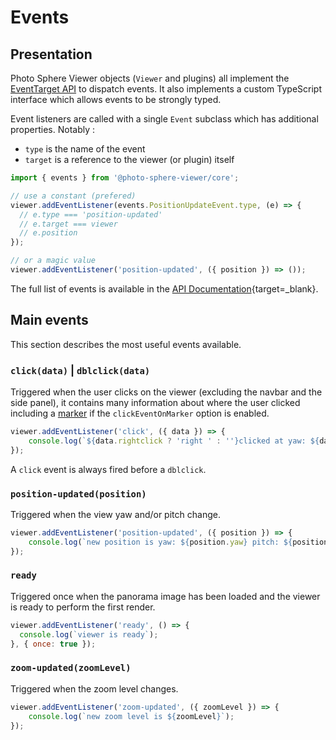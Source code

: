 # Events

## Presentation

Photo Sphere Viewer objects (`Viewer` and plugins) all implement the [EventTarget API](https://developer.mozilla.org/docs/Web/API/EventTarget) to dispatch events. It also implements a custom TypeScript interface which allows events to be strongly typed.

Event listeners are called with a single `Event` subclass which has additional properties. Notably :

-   `type` is the name of the event
-   `target` is a reference to the viewer (or plugin) itself

```js
import { events } from '@photo-sphere-viewer/core';

// use a constant (prefered)
viewer.addEventListener(events.PositionUpdateEvent.type, (e) => {
  // e.type === 'position-updated'
  // e.target === viewer
  // e.position
});

// or a magic value
viewer.addEventListener('position-updated', ({ position }) => ());
```

The full list of events is available in the [API Documentation](/api/modules/Core.events.html){target=_blank}.

## Main events

This section describes the most useful events available.

### `click(data)` | `dblclick(data)`

Triggered when the user clicks on the viewer (excluding the navbar and the side panel), it contains many information about where the user clicked including a [marker](../plugins/markers.md) if the `clickEventOnMarker` option is enabled.

```js
viewer.addEventListener('click', ({ data }) => {
    console.log(`${data.rightclick ? 'right ' : ''}clicked at yaw: ${data.yaw} pitch: ${data.pitch}`);
});
```

A `click` event is always fired before a `dblclick`.

### `position-updated(position)`

Triggered when the view yaw and/or pitch change.

```js
viewer.addEventListener('position-updated', ({ position }) => {
    console.log(`new position is yaw: ${position.yaw} pitch: ${position.pitch}`);
});
```

### `ready`

Triggered once when the panorama image has been loaded and the viewer is ready to perform the first render.

```js
viewer.addEventListener('ready', () => {
  console.log(`viewer is ready`);
}, { once: true });
```

### `zoom-updated(zoomLevel)`

Triggered when the zoom level changes.

```js
viewer.addEventListener('zoom-updated', ({ zoomLevel }) => {
    console.log(`new zoom level is ${zoomLevel}`);
});
```
